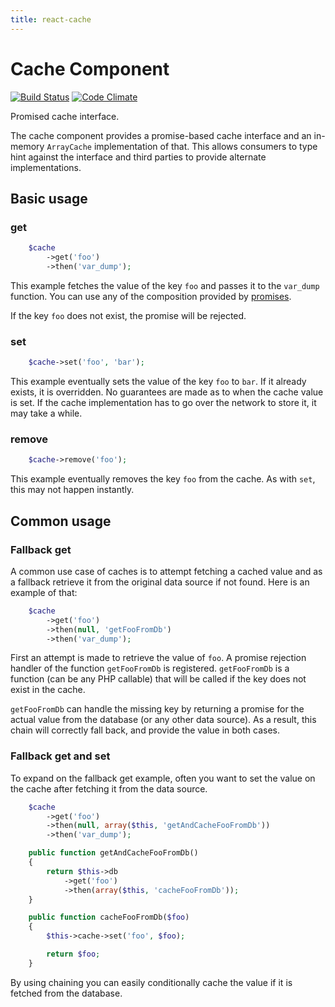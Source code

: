```yaml
---
title: react-cache
---
```


# Cache Component

[![Build Status](https://secure.travis-ci.org/reactphp/cache.png?branch=master)](http://travis-ci.org/reactphp/cache) [![Code Climate](https://codeclimate.com/github/reactphp/cache/badges/gpa.svg)](https://codeclimate.com/github/reactphp/cache)

Promised cache interface.

The cache component provides a promise-based cache interface and an in-memory
`ArrayCache` implementation of that. This allows consumers to type hint
against the interface and third parties to provide alternate implementations.

## Basic usage

### get
```php
    $cache
        ->get('foo')
        ->then('var_dump');
```

This example fetches the value of the key `foo` and passes it to the
`var_dump` function. You can use any of the composition provided by
[promises](https://github.com/reactphp/promise).

If the key `foo` does not exist, the promise will be rejected.

### set
```php
    $cache->set('foo', 'bar');
```

This example eventually sets the value of the key `foo` to `bar`. If it
already exists, it is overridden. No guarantees are made as to when the cache
value is set. If the cache implementation has to go over the network to store
it, it may take a while.

### remove
```php
    $cache->remove('foo');
```

This example eventually removes the key `foo` from the cache. As with `set`,
this may not happen instantly.

## Common usage

### Fallback get

A common use case of caches is to attempt fetching a cached value and as a
fallback retrieve it from the original data source if not found. Here is an
example of that:
```php
    $cache
        ->get('foo')
        ->then(null, 'getFooFromDb')
        ->then('var_dump');
```

First an attempt is made to retrieve the value of `foo`. A promise rejection
handler of the function `getFooFromDb` is registered. `getFooFromDb` is a
function (can be any PHP callable) that will be called if the key does not
exist in the cache.

`getFooFromDb` can handle the missing key by returning a promise for the
actual value from the database (or any other data source). As a result, this
chain will correctly fall back, and provide the value in both cases.

### Fallback get and set

To expand on the fallback get example, often you want to set the value on the
cache after fetching it from the data source.
```php
    $cache
        ->get('foo')
        ->then(null, array($this, 'getAndCacheFooFromDb'))
        ->then('var_dump');

    public function getAndCacheFooFromDb()
    {
        return $this->db
            ->get('foo')
            ->then(array($this, 'cacheFooFromDb'));
    }

    public function cacheFooFromDb($foo)
    {
        $this->cache->set('foo', $foo);

        return $foo;
    }
```
By using chaining you can easily conditionally cache the value if it is
fetched from the database.